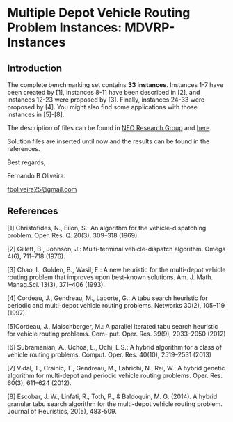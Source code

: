 # Multiple Depot Vehicle Routing Problem Instances: **MDVRP-Instances**

## Introduction

The complete benchmarking set contains **33 instances**. Instances 1-7 have been created by [1], instances 8-11 have been
described in [2], and instances 12-23 were proposed by [3]. Finally, instances 24-33 were proposed by [4]. You might also find some applications with those instances in [5]-[8].


The description of files can be found in [NEO Research Group](http://neo.lcc.uma.es/vrp/vrp-instances/description-for-files-of-cordeaus-instances/) and [here](DESCRIPTION.md).


Solution files are inserted until now and the results can be found in the references.

Best regards,

Fernando B Oliveira.

fboliveira25@gmail.com


## References

[1] Christofides, N., Eilon, S.: An algorithm for the vehicle-dispatching problem. Oper. Res. Q. 20(3), 309–318 (1969).

[2] Gillett, B., Johnson, J.: Multi-terminal vehicle-dispatch algorithm. Omega 4(6), 711–718 (1976).

[3] Chao, I., Golden, B., Wasil, E.: A new heuristic for the multi-depot vehicle routing problem that improves upon best-known solutions. Am. J. Math. Manag.Sci. 13(3), 371–406 (1993).

[4] Cordeau, J., Gendreau, M., Laporte, G.: A tabu search heuristic for periodic and
multi-depot vehicle routing problems. Networks 30(2), 105–119 (1997).

[5]Cordeau, J., Maischberger, M.: A parallel iterated tabu search heuristic for vehicle routing problems. Com- put. Oper. Res. 39(9), 2033–2050 (2012)

[6] Subramanian, A., Uchoa, E., Ochi, L.S.: A hybrid algorithm for a class of vehicle routing problems. Comput. Oper. Res. 40(10), 2519–2531 (2013)

[7] Vidal, T., Crainic, T., Gendreau, M., Lahrichi, N., Rei, W.: A hybrid genetic algorithm for multi-depot and periodic vehicle routing problems. Oper. Res. 60(3), 611–624 (2012).

[8] Escobar, J. W., Linfati, R., Toth, P., & Baldoquin, M. G. (2014). A hybrid granular tabu search algorithm for the multi-depot vehicle routing problem. Journal of Heuristics, 20(5), 483-509.
